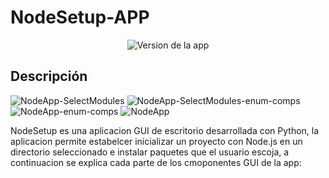 <h1>NodeSetup-APP</h1>

<div align="center">
    <img src="https://img.shields.io/badge/Version-1.2.1-blue.svg" alt="Version de la app">
</div>
<h2>Descripción</h2>

<!--Reservado para la imagen-->
![NodeApp-SelectModules](https://github.com/Alejo-P/NodeSetup-APP/assets/150528715/cc092be2-3661-4f7f-8931-27e322b6b1a6)
![NodeApp-SelectModules-enum-comps](https://github.com/Alejo-P/NodeSetup-APP/assets/150528715/b2240646-e2c1-4ebe-9c6e-8f926cea31e3)
![NodeApp-enum-comps](https://github.com/Alejo-P/NodeSetup-APP/assets/150528715/618ca78f-ede2-4fce-8786-d30df888e42f)
![NodeApp](https://github.com/Alejo-P/NodeSetup-APP/assets/150528715/557f2356-4170-428c-8c8c-5a22e668fb6d)

<p>NodeSetup es una aplicacion GUI de escritorio desarrollada con Python, la aplicacion permite estabelcer inicializar un proyecto con Node.js en un directorio seleccionado e instalar paquetes que el usuario escoja, a continuacion se explica cada parte de los cmoponentes GUI de la app:</p>
